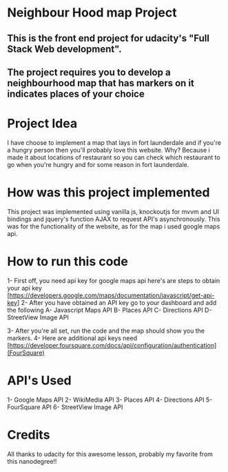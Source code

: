 # Neighbour Hood map Project
## This is the front end project for udacity's "Full Stack Web development". 
## The project requires you to develop a neighbourhood map that has markers on it indicates places of your choice

# Project Idea
I have choose to implement a map that lays in fort launderdale and if you're a hungry person then you'll probably love this website.
Why? Because i made it about locations of restaurant so you can check which restaurant to go when you're hungry and for some reason in fort launderdale.

# How was this project implemented
This project was implemented using vanilla js, knockoutjs for mvvm and UI bindings and jquery's function AJAX to request API's asynchronously. This was for the functionality of the website, as for the map i used google maps api. 

# How to run this code
1- First off, you need api key for google maps api here's are steps to obtain your api key
[https://developers.google.com/maps/documentation/javascript/get-api-key]
2- After you have  obtained an API key go to your dashboard and add the following
    A- Javascript Maps API
    B- Places API
    C- Directions API 
    D- StreetView Image API

3- After you're all set, run the code and the map should show you the markers.
4- Here are additional api keys need
    [https://developer.foursquare.com/docs/api/configuration/authentication](FourSquare)

# API's Used
1- Google Maps API
2- WikiMedia API 
3- Places API
4- Directions API
5- FourSquare API
6- StreetView Image API

# Credits
All thanks to udacity for this awesome lesson, probably my favorite from this nanodegree!!